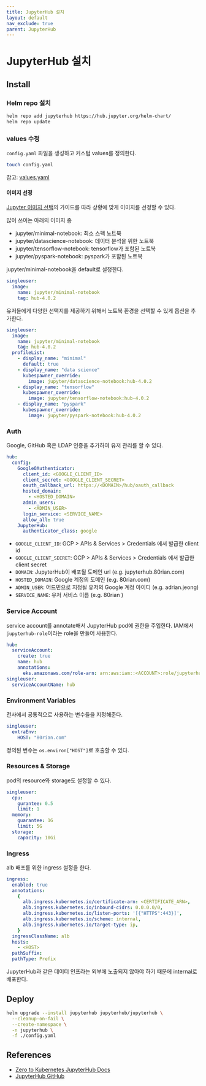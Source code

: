 ```yaml
---
title: JupyterHub 설치
layout: default
nav_exclude: true
parent: JupyterHub
---
```


# JupyterHub 설치

## Install

### Helm repo 설치

```sh
helm repo add jupyterhub https://hub.jupyter.org/helm-chart/
helm repo update
```

### values 수정

`config.yaml` 파일을 생성하고 커스텀 values를 정의한다.

```sh
touch config.yaml
```

참고: [values.yaml](https://github.com/jupyterhub/zero-to-jupyterhub-k8s/blob/main/jupyterhub/values.yaml)

#### 이미지 선정

[Jupyter 이미지 선택](https://jupyter-docker-stacks.readthedocs.io/en/latest/using/selecting.html)의 가이드를 따라 상황에 맞게 이미지를 선정할 수 있다.

많이 쓰이는 아래의 이미지 중

- jupyter/minimal-notebook: 최소 스펙 노트북
- jupyter/datascience-notebook: 데이터 분석을 위한 노트북
- jupyter/tensorflow-notebook: tensorflow가 포함된 노트북
- jupyter/pyspark-notebook: pyspark가 포함된 노트북

jupyter/minimal-notebook을 default로 설정한다.

```yaml
singleuser:
  image:
    name: jupyter/minimal-notebook
    tag: hub-4.0.2
```

유저들에게 다양한 선택지를 제공하기 위해서 노트북 환경을 선택할 수 있게 옵션을 추가한다.

```yaml
singleuser:
  image:
    name: jupyter/minimal-notebook
    tag: hub-4.0.2
  profileList:
    - display_name: "minimal"
      default: true
    - display_name: "data science"
      kubespawner_override:
        image: jupyter/datascience-notebook:hub-4.0.2
    - display_name: "tensorflow"
      kubespawner_override:
        image: jupyter/tensorflow-notebook:hub-4.0.2
    - display_name: "pyspark"
      kubespawner_override:
        image: jupyter/pyspark-notebook:hub-4.0.2
```

### Auth

Google, GitHub 혹은 LDAP 인증을 추가하여 유저 관리를 할 수 있다.

```yaml
hub:
  config:
    GoogleOAuthenticator:
      client_id: <GOOGLE_CLIENT_ID>
      client_secret: <GOOGLE_CLIENT_SECRET>
      oauth_callback_url: https://<DOMAIN>/hub/oauth_callback
      hosted_domain:
        - <HOSTED_DOMAIN>
      admin_users:
        - <ADMIN_USER>
      login_service: <SERVICE_NAME>
      allow_all: true
    JupyterHub:
      authenticator_class: google
```

- `GOOGLE_CLIENT_ID`: GCP > APIs & Services > Credentials 에서 발급한 client id
- `GOOGLE_CLIENT_SECRET`: GCP > APIs & Services > Credentials 에서 발급한 client secret
- `DOMAIN`: JupyterHub이 배포될 도메인 url (e.g. jupyterhub.80rian.com)
- `HOSTED_DOMAIN`: Google 계정의 도메인 (e.g. 80rian.com)
- `ADMIN_USER`: 어드민으로 지정될 유저의 Google 계정 아이디 (e.g. adrian.jeong)
- `SERVICE_NAME`: 유저 서비스 이름 (e.g. 80rian )

### Service Account

service account를 annotate해서 JupyterHub pod에 권한을 주입한다. IAM에서 `jupyterhub-role`이라는 role을 만들어 사용한다.

```yaml
hub:
  serviceAccount:
    create: true
    name: hub
    annotations:
      eks.amazonaws.com/role-arn: arn:aws:iam::<ACCOUNT>:role/jupyterhub-role
singleuser:
  serviceAccountName: hub
```

### Environment Variables

전사에서 공통적으로 사용하는 변수들을 지정해준다.

```yaml
singleuser:
  extraEnv:
    HOST: "80rian.com"
```

정의된 변수는 `os.environ["HOST"]`로 호출할 수 있다.

### Resources & Storage

pod의 resource와 storage도 설정할 수 있다.

```yaml
singleuser:
  cpu:
    gurantee: 0.5
    limit: 1
  memory:
    guarantee: 1G
    limit: 5G
  storage:
    capacity: 10Gi
```

### Ingress

alb 배포를 위한 ingress 설정을 한다.

```yaml
ingress:
  enabled: true
  annotations:
    {
      alb.ingress.kubernetes.io/certificate-arn: <CERTIFICATE_ARN>,
      alb.ingress.kubernetes.io/inbound-cidrs: 0.0.0.0/0,
      alb.ingress.kubernetes.io/listen-ports: '[{"HTTPS":443}]',
      alb.ingress.kubernetes.io/scheme: internal,
      alb.ingress.kubernetes.io/target-type: ip,
    }
  ingressClassName: alb
  hosts:
    - <HOST>
  pathSuffix:
  pathType: Prefix
```

JupyterHub과 같은 데이터 인프라는 외부에 노출되지 않아야 하기 때문에 internal로 배포한다.

## Deploy

```sh
helm upgrade --install jupyterhub jupyterhub/jupyterhub \
  --cleanup-on-fail \
  --create-namespace \
  -n jupyterhub \
  -f ./config.yaml
```

## References

- [Zero to Kubernetes JupyterHub Docs](https://z2jh.jupyter.org/en/stable/index.html)
- [JupyterHub GitHub](https://github.com/jupyterhub/zero-to-jupyterhub-k8s)
